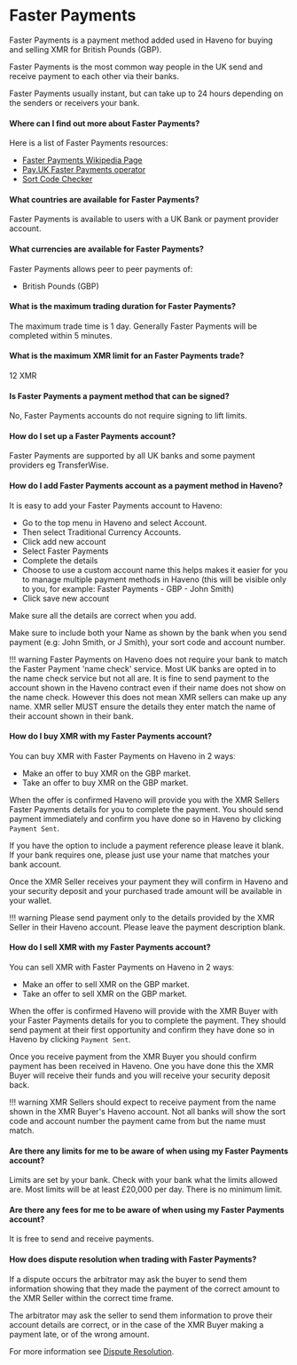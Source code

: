 # Faster Payments

Faster Payments is a payment method added used in Haveno for buying and selling XMR for British Pounds (GBP).

Faster Payments is the most common way people in the UK send and receive payment to each other via their banks.

Faster Payments usually instant, but can take up to 24 hours depending on the senders or receivers your bank.

#### Where can I find out more about Faster Payments?

Here is a list of Faster Payments resources:

- [Faster Payments Wikipedia Page](https://en.wikipedia.org/wiki/Faster_Payments)
- [Pay.UK Faster Payments operator](https://www.wearepay.uk/what-we-do/payment-systems/faster-payment-system/)
- [Sort Code Checker](https://www.sortcodes.co.uk/)

#### What countries are available for Faster Payments?

Faster Payments is available to users with a UK Bank or payment provider account.

#### What currencies are available for Faster Payments?

Faster Payments allows peer to peer payments of:

- British Pounds (GBP)

#### What is the maximum trading duration for Faster Payments?

The maximum trade time is 1 day. Generally Faster Payments will be completed within 5 minutes.

#### What is the maximum XMR limit for an Faster Payments trade?

12 XMR

#### Is Faster Payments a payment method that can be signed?

No, Faster Payments accounts do not require signing to lift limits.

#### How do I set up a Faster Payments account?

Faster Payments are supported by all UK banks and some payment providers eg TransferWise.

#### How do I add Faster Payments account as a payment method in Haveno?

It is easy to add your Faster Payments account to Haveno:

- Go to the top menu in Haveno and select Account.
- Then select Traditional Currency Accounts.
- Click add new account
- Select Faster Payments
- Complete the details
- Choose to use a custom account name this helps makes it easier for you to manage multiple payment methods in Haveno (this will be visible only to you, for example: Faster Payments - GBP - John Smith)
- Click save new account

Make sure all the details are correct when you add.

Make sure to include both your Name as shown by the bank when you send payment (e.g: John Smith, or J Smith), your sort code and account number.

!!! warning
    Faster Payments on Haveno does not require your bank to match the Faster Payment 'name check' service. Most UK banks are opted in to the name check service but not all are. It is fine to send payment to the account shown in the Haveno contract even if their name does not show on the name check. However this does not mean XMR sellers can make up any name. XMR seller MUST ensure the details they enter match the name of their account shown in their bank.

#### How do I buy XMR with my Faster Payments account?

You can buy XMR with Faster Payments on Haveno in 2 waysː

- Make an offer to buy XMR on the GBP market.
- Take an offer to buy XMR on the GBP market.

When the offer is confirmed Haveno will provide you with the XMR Sellers Faster Payments details for you to complete the payment. You should send payment immediately and confirm you have done so in Haveno by clicking `Payment Sent`.

If you have the option to include a payment reference please leave it blank. If your bank requires one, please just use your name that matches your bank account.

Once the XMR Seller receives your payment they will confirm in Haveno and your security deposit and your purchased trade amount will be available in your wallet.

!!! warning
    Please send payment only to the details provided by the XMR Seller in their Haveno account. Please leave the payment description blank.

#### How do I sell XMR with my Faster Payments account?

You can sell XMR with Faster Payments on Haveno in 2 waysː

- Make an offer to sell XMR on the GBP market.
- Take an offer to sell XMR on the GBP market.

When the offer is confirmed Haveno will provide with the XMR Buyer with your Faster Payments details for you to complete the payment. They should send payment at their first opportunity and confirm they have done so in Haveno by clicking `Payment Sent`.

Once you receive payment from the XMR Buyer you should confirm payment has been received in Haveno. One you have done this the XMR Buyer will receive their funds and you will receive your security deposit back.

!!! warning
    XMR Sellers should expect to receive payment from the name shown in the XMR Buyer's Haveno account. Not all banks will show the sort code and account number the payment came from but the name must match.

#### Are there any limits for me to be aware of when using my Faster Payments account?

Limits are set by your bank. Check with your bank what the limits allowed are. Most limits will be at least £20,000 per day. There is no minimum limit.

#### Are there any fees for me to be aware of when using my Faster Payments account?

It is free to send and receive payments.

#### How does dispute resolution when trading with Faster Payments?

If a dispute occurs the arbitrator may ask the buyer to send them information showing that they made the payment of the correct amount to the XMR Seller within the correct time frame.

The arbitrator may ask the seller to send them information to prove their account details are correct, or in the case of the XMR Buyer making a payment late, or of the wrong amount.

For more information see [Dispute Resolution](../dispute-resolution.md).

